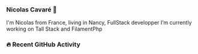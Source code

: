 ### Nicolas Cavaré 👋
I'm Nicolas from France, living in Nancy, FullStack developper
I’m currently working on Tall Stack and FilamentPhp
 

### 🔥 Recent GitHub Activity
<!--START_SECTION:activity-->
